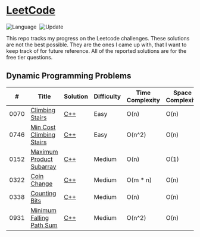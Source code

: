 # [LeetCode](https://leetcode.com/problemset/all/)

![Language](https://img.shields.io/badge/language-C++11-orange.svg)&nbsp;
![Update](https://img.shields.io/badge/update-daily-green.svg)&nbsp;

This repo tracks my progress on the Leetcode challenges. These solutions are not the best possible. They are the ones I came up with, that I want to keep track of for future reference. All of the reported solutions are for the free tier questions.


## Dynamic Programming Problems
|  #  | Title |  Solution | Difficulty | Time Complexity | Space Complexity |
|-----| ----- | --------- | ---------- | --------------- | --------------- |
0070 | [Climbing Stairs](https://leetcode.com/problems/climbing-stairs/) | [C++](./climbing-stairs/dynamic-programming/source.cpp) | Easy | O(n) | O(n) |||
0746 | [Min Cost Climbing Stairs](https://leetcode.com/problems/min-cost-climbing-stairs/)  | [C++](./dynamic-programming/min-cost-climbing-stairs/source.cpp) | Easy | O(n^2) | O(n) |||
0152 | [Maximum Product Subarray](https://leetcode.com/problems/maximum-product-subarray/) | [C++](./dynamic-programming/maximum-product-subarray/source.cpp) | Medium | O(n) | O(1) |||
0322 | [Coin Change](https://leetcode.com/problems/coin-change/) | [C++](./coin-change/source.cpp) | Medium | O(m * n) | O(n) |||
0338 | [Counting Bits](https://leetcode.com/problems/counting-bits/) | [C++](./dynamic-programming/counting-bits/source.cpp) | Medium | O(n) | O(n) |||
0931 | [Minimum Falling Path Sum](https://leetcode.com/problems/minimum-falling-path-sum/) | [C++](./dynamic-programming/minimum-falling-path-sum/source.cpp) | Medium | O(n^2) | O(n) |||

